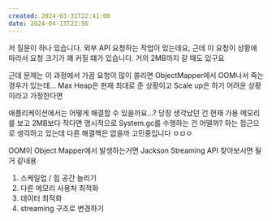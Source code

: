 ```yaml
---
created: 2024-03-31T22:41:00
date: 2024-04-13T22:56
---
```

저 질문이 하나 있습니다. 외부 API 요청하는 작업이 있는데요, 근데 이 요청이 상황에 따라서 요청 크기가 꽤 커질 떄가 있습니다. 거의 2MB까지 갈 때도 있구요

근데 문제는 이 과정에서 가끔 요청이 많이 쏠리면 ObjectMapper에서 OOM나서 죽는 경우가 있는데… Max Heap은 현재 최대로 준 상황이고 Scale up은 하기 어려운 상황이라고 가정한다면

애플리케이션에서는 어떻게 해결할 수 있을까요…? 당장 생각났던 건 현재 가용 메모리를 보고 2MB보다 작다면 명시적으로 System.gc를 수행하는 건 어떨까? 하는 접근으로 생각하고 있는데 다른 해결책은 없을까 고민중입니다 ㅇㅁㅇ

OOM이 Object Mapper에서 발생하는거면 Jackson Streaming API 찾아보시면 될거 같네용

1. 스케일업 / 힙 공간 늘리기
2. 다른 메모리 사용처 최적화
3. 데이터 최적화
4. streaming 구조로 변경하기